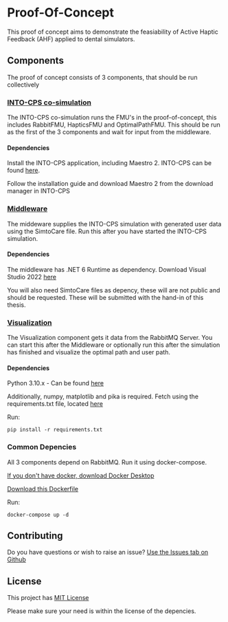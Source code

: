 # Proof-Of-Concept

This proof of concept aims to demonstrate the feasiability of Active Haptic Feedback (AHF) applied to dental simulators.


## Components

The proof of concept consists of 3 components, that should be run collectively

### [INTO-CPS co-simulation](src/DigitalTwin.Simulation)

The INTO-CPS co-simulation runs the FMU's in the proof-of-concept, this includes RabbitFMU, HapticsFMU and OptimalPathFMU. This should be run as the first of the 3 components and wait for input from the middleware.

#### Dependencies

Install the INTO-CPS application, including Maestro 2. INTO-CPS can be found [here](https://github.com/INTO-CPS-Association/into-cps-application/releases).

Follow the installation guide and download Maestro 2 from the download manager in INTO-CPS

### [Middleware](src/DigitalTwin.Middleware.DataInput)

The middeware supplies the INTO-CPS simulation with generated user data using the SimtoCare file. Run this after you have started the INTO-CPS simulation.

#### Dependencies

The middleware has .NET 6 Runtime as dependency. Download Visual Studio 2022 [here](https://visualstudio.microsoft.com/vs/)

You will also need SimtoCare files as depency, these will are not public and should be requested. These will be submitted with the hand-in of this thesis.

### [Visualization](src/DigitalTwin.Visualization)

The Visualization component gets it data from the RabbitMQ Server. You can start this after the Middleware or optionally run this after the simulation has finished and visualize the optimal path and user path.

#### Dependencies

Python 3.10.x - Can be found [here](https://www.python.org/downloads/release/python-3109/)

Additionally, numpy, matplotlib and pika is required. Fetch using the requirements.txt file, located [here](src/DigitalTwin.Visualization)

Run:
```
pip install -r requirements.txt
```

### Common Depencies

All 3 components depend on RabbitMQ. Run it using docker-compose.

[If you don't have docker, download Docker Desktop](https://www.docker.com/products/docker-desktop/)

[Download this Dockerfile](https://raw.githubusercontent.com/INTO-CPS-Association/fmu-rabbitmq/c15e6bd1fee36d1e7d701de39a06e482d1d1887b/server/Dockerfile)

Run: 
```
docker-compose up -d
```


## Contributing

Do you have questions or wish to raise an issue? [Use the Issues tab on Github](https://github.com/DigitalTwin-DentalSurgery-Simulation/Proof-Of-Concept/issues)

## License

This project has [MIT License](LICENSE)

Please make sure your need is within the license of the depencies.

